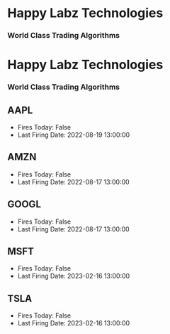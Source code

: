 # Happy Labz Technologies
### World Class Trading Algorithms

# Happy Labz Technologies
### World Class Trading Algorithms

## AAPL
* Fires Today:	False
* Last Firing Date:	2022-08-19 13:00:00

## AMZN
* Fires Today:	False
* Last Firing Date:	2022-08-17 13:00:00

## GOOGL
* Fires Today:	False
* Last Firing Date:	2022-08-17 13:00:00

## MSFT
* Fires Today:	False
* Last Firing Date:	2023-02-16 13:00:00

## TSLA
* Fires Today:	False
* Last Firing Date:	2023-02-16 13:00:00

